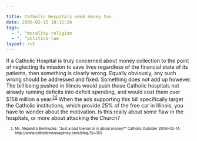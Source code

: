 ```yaml
---

title: Catholic Hospitals need money too
date: 2006-02-15 18:15:24
tags:
  - ", "morality-religion
  - ", "politics-law
layout: rut
---
```



<p>If a Catholic Hospital is truly concerned about money collection to the point of neglecting its mission to save lives regardless of the financial state of its patients, then something is clearly wrong. Equally obviously, any such wrong should be addressed and fixed. Something does not add up however.  The bill being pushed in Illinois would push those Catholic hospitals not already running deficits into deficit spending, and would cost them over $158 million a year.<sup><a href="http://www.catholicnewsagency.com/blog/?p=160" title="Just a bad toenail or is about money?">[1]</a></sup> When the ads supporting this bill specifically target the Catholic institutions, which provide 25% of the free car in Illinois, you have to wonder about the motivation.  Is this really about some flaw in the hospitals, or more about attacking the Church?</p>  <ol><font size="-2"><li><font size="-2">Mr. Alejandro Bermudez. "Just a bad toenail or is about money?"  Catholic Outsider 2006-02-14.  http://www.catholicnewsagency.com/blog/?p=160 </font></li></font></ol>


